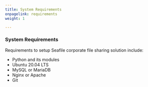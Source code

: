 ```yaml
---
title: System Requirements
onpagelink: requirements
weight: 1

---
```



### **System Requirements**

Requirements to setup Seafile corporate file sharing solution include:

*   Python and its modules
*   Ubuntu 20.04 LTS
*   MySQL or MariaDB
*   Nginx or Apache
*   Git
